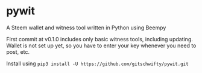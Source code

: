 # pywit
A Steem wallet and witness tool written in Python using Beempy

First commit at v0.1.0 includes only basic witness tools, including updating. Wallet is not set up yet, so you have to enter your key whenever you need to post, etc.

Install using `pip3 install -U https://github.com/gitschwifty/pywit.git`
